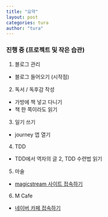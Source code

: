 ```yaml
---
title: "요약"
layout: post
categories: tura
author: "tura"
---
```


### 진행 중 (프로젝트 및 작은 습관)
1. 블로그 관리
  - 블로그 들어오기 (시작점)
2. 독서 / 독후감 작성
  - 가방에 책 넣고 다니기
  - 책 한 쪽이라도 읽기
3. 일기 쓰기
  - journey 앱 열기
4. TDD
  - TDD에서 역자의 글 2, TDD 수련법 읽기
5. 마술
  - [magicstream 사이트 접속하기][magicstream 사이트 접속하기]
6. M Cafe
  - [네이버 카페 접속하기][네이버 카페 접속하기]



[magicstream 사이트 접속하기]: [https://magicstream.com/]
[네이버 카페 접속하기]: []
